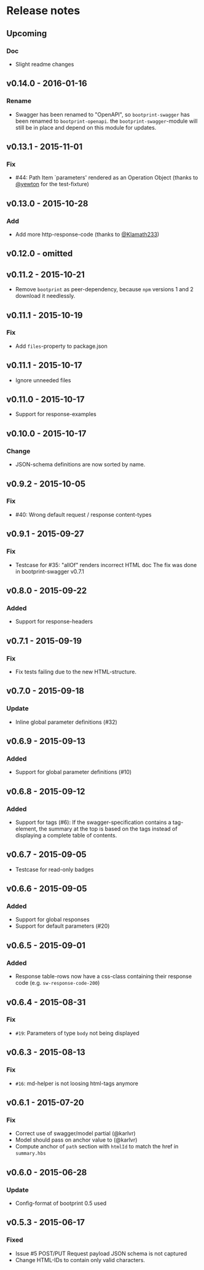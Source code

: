 # Release notes

## Upcoming

### Doc

* Slight readme changes

## v0.14.0 - 2016-01-16

### Rename

* Swagger has been renamed to "OpenAPI", so `bootprint-swagger` has been renamed to `bootprint-openapi`.
  the `bootprint-swagger`-module will still be in place and depend on this module for updates.

## v0.13.1 - 2015-11-01

### Fix

* #44: Path Item `parameters' rendered as an Operation Object
  (thanks to [@yewton](https://github.com/yewton) for the test-fixture)

## v0.13.0 - 2015-10-28

### Add

* Add more http-response-code (thanks to [@Klamath233](https://github.com/Klamath233))

## v0.12.0 - omitted

## v0.11.2 - 2015-10-21

* Remove `bootprint` as peer-dependency, because `npm` versions 1 and 2 download it needlessly.


## v0.11.1 - 2015-10-19

### Fix

* Add `files`-property to package.json

## v0.11.1 - 2015-10-17

* Ignore unneeded files

## v0.11.0 - 2015-10-17

* Support for response-examples

## v0.10.0 - 2015-10-17

### Change

* JSON-schema definitions are now sorted by name. 

## v0.9.2 - 2015-10-05

### Fix

* #40: Wrong default request / response content-types

## v0.9.1 - 2015-09-27

### Fix

* Testcase for #35: "allOf" renders incorrect HTML doc
  The fix was done in bootprint-swagger v0.7.1 

## v0.8.0 - 2015-09-22

### Added

* Support for response-headers

## v0.7.1 - 2015-09-19
### Fix 

* Fix tests failing due to the new HTML-structure.

## v0.7.0 - 2015-09-18
### Update 

* Inline global parameter definitions (#32)

## v0.6.9 - 2015-09-13
### Added

* Support for global parameter definitions (#10)


## v0.6.8 - 2015-09-12 

### Added

* Support for tags (#6): If the swagger-specification contains a tag-element, the summary
  at the top is based on the tags instead of displaying a complete table of contents.

## v0.6.7 - 2015-09-05

* Testcase for read-only badges

## v0.6.6 - 2015-09-05

### Added
* Support for global responses
* Support for default parameters (#20) 

## v0.6.5 - 2015-09-01
### Added

* Response table-rows now have a css-class containing their response code (e.g. `sw-response-code-200`)

## v0.6.4 - 2015-08-31
### Fix

* `#19`: Parameters of type `body` not being displayed 

## v0.6.3 - 2015-08-13
### Fix

* `#16`: md-helper is not loosing html-tags anymore

## v0.6.1 - 2015-07-20
### Fix

- Correct use of swagger/model partial (@karlvr)
- Model should pass on anchor value to (@karlvr)
- Compute anchor of `path` section with `htmlId` to match 
  the href in `summary.hbs`

## v0.6.0 - 2015-06-28
### Update

- Config-format of bootprint 0.5 used

## v0.5.3 - 2015-06-17
### Fixed

- Issue #5 POST/PUT Request payload JSON schema is not captured
- Change HTML-IDs to contain only valid characters.
